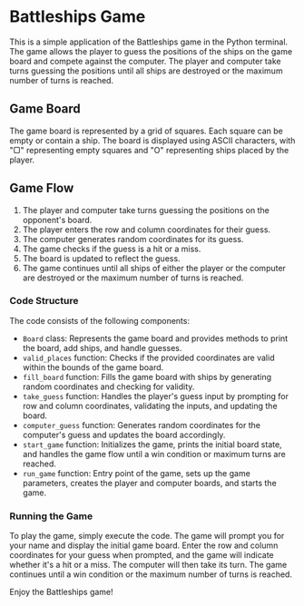 # Battleships Game

This is a simple application of the Battleships game in the Python terminal. The game allows the player to guess the positions of the ships on the game board and compete against the computer. The player and computer take turns guessing the positions until all ships are destroyed or the maximum number of turns is reached.

## Game Board

The game board is represented by a grid of squares. Each square can be empty or contain a ship. The board is displayed using ASCII characters, with "▢" representing empty squares and "O" representing ships placed by the player.

## Game Flow

1. The player and computer take turns guessing the positions on the opponent's board.
2. The player enters the row and column coordinates for their guess.
3. The computer generates random coordinates for its guess.
4. The game checks if the guess is a hit or a miss.
5. The board is updated to reflect the guess.
6. The game continues until all ships of either the player or the computer are destroyed or the maximum number of turns is reached.

### Code Structure

The code consists of the following components:

- `Board` class: Represents the game board and provides methods to print the board, add ships, and handle guesses.
- `valid_places` function: Checks if the provided coordinates are valid within the bounds of the game board.
- `fill_board` function: Fills the game board with ships by generating random coordinates and checking for validity.
- `take_guess` function: Handles the player's guess input by prompting for row and column coordinates, validating the inputs, and updating the board.
- `computer_guess` function: Generates random coordinates for the computer's guess and updates the board accordingly.
- `start_game` function: Initializes the game, prints the initial board state, and handles the game flow until a win condition or maximum turns are reached.
- `run_game` function: Entry point of the game, sets up the game parameters, creates the player and computer boards, and starts the game.

### Running the Game

To play the game, simply execute the code. The game will prompt you for your name and display the initial game board. Enter the row and column coordinates for your guess when prompted, and the game will indicate whether it's a hit or a miss. The computer will then take its turn. The game continues until a win condition or the maximum number of turns is reached.

Enjoy the Battleships game!